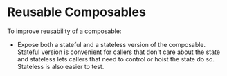 # Reusable Composables

To improve reusability of a composable:

- Expose both a stateful and a stateless version of the composable. Stateful version is convenient for callers that don't care about the state and stateless lets callers that need to control or hoist the state do so. Stateless is also easier to test.
